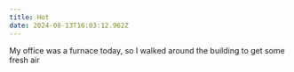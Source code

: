 ```yaml
---
title: Hot
date: 2024-08-13T16:03:12.962Z
---
```


My office was a furnace today, so I walked around the building to get some fresh air
